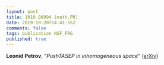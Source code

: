 ```yaml
---
layout: post
title: 1910.08994 [math.PR]
date: 2019-10-20T14:41:55Z
comments: false
tags: publication NSF_FRG
published: true
---
```


<b>Leonid Petrov</b>, "<i>PushTASEP in inhomogeneous space</i>" ([arXiv](http://arxiv.org/abs/1910.08994v1))
